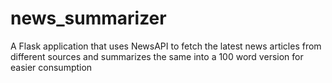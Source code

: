 # news_summarizer
A Flask application that uses NewsAPI to fetch the latest news articles from different sources and summarizes the same into a 100 word version for easier consumption
